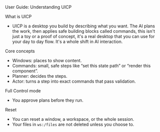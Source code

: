 User Guide: Understanding UICP

What is UICP
- UICP is a desktop you build by describing what you want. The AI plans the work, then applies safe building blocks called commands, this isn't just a toy or a proof of concept, it's a real desktop that you can use for your day to day flow. It's a whole shift in AI interaction. 

Core concepts
- Windows: places to show content.
- Commands: small, safe steps like “set this state path” or “render this component”.
- Planner: decides the steps.
- Actor: turns a step into exact commands that pass validation.

Full Control mode
- You approve plans before they run.

Reset
- You can reset a window, a workspace, or the whole session.
- Your files in `ws:/files` are not deleted unless you choose to.

